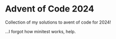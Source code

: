 # Advent of Code 2024

Collection of my solutions to avent of code for 2024!

...I forgot how minitest works, help.
